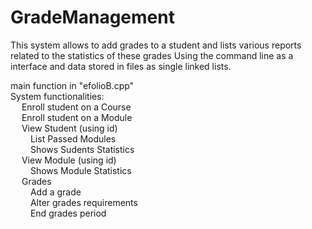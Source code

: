 # GradeManagement
This system allows to add grades to a student and lists various reports related to the statistics of these grades
Using the command line as a interface and data stored in files as single linked lists. 

main function in "efolioB.cpp"
<br />
System functionalities:<br />
  &emsp; Enroll student on a Course<br />
  &emsp; Enroll student on a Module<br />
  &emsp; View Student (using id)<br />
  &emsp;&emsp;    List Passed Modules<br />
  &emsp;&emsp;    Shows Sudents Statistics<br />
  &emsp; View Module (using id)<br />
  &emsp;&emsp;    Shows Module Statistics<br />
  &emsp; Grades<br />
  &emsp;&emsp;    Add a grade<br />
  &emsp;&emsp;    Alter grades requirements<br />
  &emsp;&emsp;    End grades period<br />
